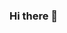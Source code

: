 ### Hi there 👋

<!--
**C7836-5M1L3/C7836-5M1L3** is a ✨ _special_ ✨ repository because its `README.md` (this file) appears on your GitHub profile.

Here are some ideas to get you started:

- 🔭 I’m currently working on ethikal hacking😁
- 🌱 I’m currently learning cyber security
- 👯 I’m looking to collaborate on instagram
- 🤔 I’m looking for help with skilled developers🙂
- 💬 Ask me about For any hacking or tech related stuff😇
- 📫 How to reach me: Whatsapp - +33643000003🛡️
                      Instagram - @cyber_smile_54x45🛡️
- 😄 Pronouns: He/His
- ⚡ Fun fact: I spend almost 5 hours reading books everyday🤓😁
